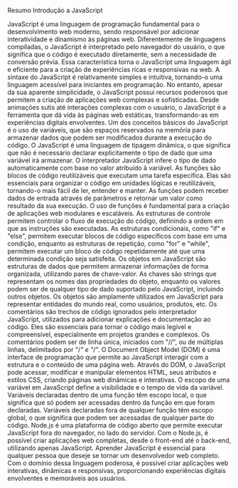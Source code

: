 Resumo
Introdução a JavaScript

JavaScript é uma linguagem de programação fundamental para o desenvolvimento web moderno, sendo responsável por adicionar interatividade e dinamismo às páginas web. Diferentemente de linguagens compiladas, o JavaScript é interpretado pelo navegador do usuário, o que significa que o código é executado diretamente, sem a necessidade de conversão prévia. Essa característica torna o JavaScript uma linguagem ágil e eficiente para a criação de experiências ricas e responsivas na web.
A sintaxe do JavaScript é relativamente simples e intuitiva, tornando-o uma linguagem acessível para iniciantes em programação. No entanto, apesar da sua aparente simplicidade, o JavaScript possui recursos poderosos que permitem a criação de aplicações web complexas e sofisticadas. Desde animações sutis até interações complexas com o usuário, o JavaScript é a ferramenta que dá vida às páginas web estáticas, transformando-as em experiências digitais envolventes.
Um dos conceitos básicos do JavaScript é o uso de variáveis, que são espaços reservados na memória para armazenar dados que podem ser modificados durante a execução do código. O JavaScript é uma linguagem de tipagem dinâmica, o que significa que não é necessário declarar explicitamente o tipo de dado que uma variável irá armazenar. O interpretador JavaScript infere o tipo de dado automaticamente com base no valor atribuído à variável.
As funções são blocos de código reutilizáveis que executam uma tarefa específica. Elas são essenciais para organizar o código em unidades lógicas e reutilizáveis, tornando-o mais fácil de ler, entender e manter. As funções podem receber dados de entrada através de parâmetros e retornar um valor como resultado da sua execução. O uso de funções é fundamental para a criação de aplicações web modulares e escaláveis.
As estruturas de controle permitem controlar o fluxo de execução do código, definindo a ordem em que as instruções são executadas. As estruturas condicionais, como "if" e "else", permitem executar blocos de código específicos com base em uma condição, enquanto as estruturas de repetição, como "for" e "while", permitem executar um bloco de código repetidamente até que uma determinada condição seja satisfeita.
Os objetos em JavaScript são estruturas de dados que permitem armazenar informações de forma organizada, utilizando pares de chave-valor. As chaves são strings que representam os nomes das propriedades do objeto, enquanto os valores podem ser de qualquer tipo de dado suportado pelo JavaScript, incluindo outros objetos. Os objetos são amplamente utilizados em JavaScript para representar entidades do mundo real, como usuários, produtos, etc.
Os comentários são trechos de código ignorados pelo interpretador JavaScript, utilizados para adicionar explicações e documentação ao código. Eles são essenciais para tornar o código mais legível e compreensível, especialmente em projetos grandes e complexos. Os comentários podem ser de linha única, iniciados com "//", ou de múltiplas linhas, delimitados por "/*" e "*/".
O Document Object Model (DOM) é uma interface de programação que permite ao JavaScript interagir com a estrutura e o conteúdo de uma página web. Através do DOM, o JavaScript pode acessar, modificar e manipular elementos HTML, seus atributos e estilos CSS, criando páginas web dinâmicas e interativas.
O escopo de uma variável em JavaScript define a visibilidade e o tempo de vida da variável. Variáveis declaradas dentro de uma função têm escopo local, o que significa que só podem ser acessadas dentro da função em que foram declaradas. Variáveis declaradas fora de qualquer função têm escopo global, o que significa que podem ser acessadas de qualquer parte do código.
Node.js é uma plataforma de código aberto que permite executar JavaScript fora do navegador, no lado do servidor. Com o Node.js, é possível criar aplicações web completas, desde o front-end até o back-end, utilizando apenas JavaScript.
Aprender JavaScript é essencial para qualquer pessoa que deseje se tornar um desenvolvedor web completo. Com o domínio dessa linguagem poderosa, é possível criar aplicações web interativas, dinâmicas e responsivas, proporcionando experiências digitais envolventes e memoráveis aos usuários.